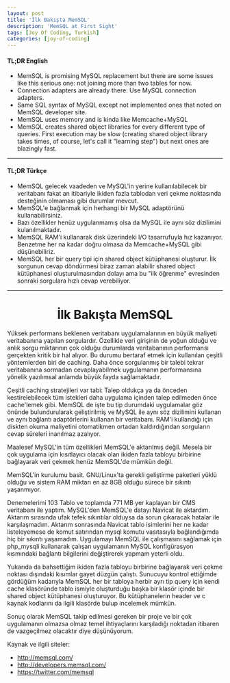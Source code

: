 ```yaml
---
layout: post
title: 'İlk Bakışta MemSQL'
description: 'MemSQL at First Sight'
tags: [Joy Of Coding, Turkish]
categories: [joy-of-coding]
---
```


#### TL;DR English

- MemSQL is promising MySQL replacement but there are some issues like this serious one: not joining more than two tables for now.
- Connection adapters are already there: Use MySQL connection adapters.
- Same SQL syntax of MySQL except not implemented ones that noted on MemSQL developer site.
- MemSQL uses memory and is kinda like Memcache+MySQL
- MemSQL creates shared object libraries for every different type of queries. First execution may be slow (creating shared object library takes times, of course, let's call it "learning step") but next ones are blazingly fast.

---
 
#### TL;DR Türkçe

- MemSQL gelecek vaadeden ve MySQL'in yerine kullanılabilecek bir veritabanı fakat an itibariyle ikiden fazla tablodan veri çekme noktasında desteğinin olmaması gibi durumlar mevcut.
- MemSQL'e bağlanmak için herhangi bir MySQL adaptörünü kullanabilirsiniz.
- Bazı özellikler henüz uygulanmamış olsa da MySQL ile aynı söz dizilimini kulanılmaktadır.
- MemSQL RAM'i kullanarak disk üzerindeki I/O tasarrufuyla hız kazanıyor. Benzetme her na kadar doğru olmasa da Memcache+MySQL gibi düşünebiliriz.
- MemSQL her bir query tipi için shared object kütüphanesi oluşturur. İlk sorgunun cevap döndürmesi biraz zaman alabilir shared object kütüphanesi oluşturulmasından dolayı ama bu "ilk öğrenme" evresinden sonraki sorgulara hızlı cevap verebiliyor.

---

# <center>İlk Bakışta MemSQL</center>

Yüksek performans beklenen veritabanı uygulamalarının en büyük maliyeti veritabanına yapılan sorgulardır. Özellikle veri girişinin de yoğun olduğu ve anlık sorgu miktarının çok olduğu durumlarda veritabanının performansı gerçekten kritik bir hal alıyor. Bu durumu bertaraf etmek için kullanılan çeşitli yöntemlerden biri de caching. Daha önce sorgulanmış bir talebi tekrar veritabanına sormadan cevaplayabilmek uygulamanın performansına yönelik yazılımsal anlamda büyük fayda sağlamaktadır. 

Çeşitli caching stratejileri var tabi: Talep oldukça ya da önceden kestirelebilecek tüm istekleri daha uygulama içinden talep edilmeden önce cache'lemek gibi. MemSQL de işte bu tip durumdaki uygulamalar göz önünde bulundurularak geliştirilmiş ve MySQL ile aynı söz dizilimini kullanan ve aynı bağlantı adaptörlerini kullanan bir veritabanı. RAM'i kullandığı için diskten okuma maliyetini otomatikmen ortadan kaldırdığından sorguların cevap süreleri inanılmaz azalıyor. 

Maalesef MySQL'in tüm özellikleri MemSQL'e aktarılmış değil. Mesela bir çok uygulama için kısıtlayıcı olacak olan ikiden fazla tabloyu birbirine bağlayarak veri çekmek henüz MemSQL'de mümkün değil. 

MemSQL'in kurulumu basit. GNU/Linux'ta gerekli geliştirme paketleri yüklü olduğu ve sistem RAM miktarı en az 8GB olduğu sürece bir sıkıntı yaşanmıyor. 

Denemelerimi 103 Tablo ve toplamda 771 MB yer kaplayan bir CMS veritabanı ile yaptım. MySQL'den MemSQL'e datayı Navicat ile aktardım. Aktarım sırasında ufak tefek sıkıntılar olduysa da sorun çıkaracak hatalar ile karşılaşmadım. Aktarım sonrasında Navicat tablo isimlerini her ne kadar listeleyemese de komut satırından mysql komutu vasıtasıyla bağlandığımda hiç bir sıkıntı yaşamadım. Uygulamayı MemSQL ile çalışmasını sağlamak için php\_mysqli kullanarak çalışan uygulamanın MySQL konfigürasyon kısmındaki bağlantı bilgilerini değiştirerek yapmam yeterli oldu. 

Yukarıda da bahsettiğim ikiden fazla tabloyu birbirine bağlayarak veri çekme noktası dışındaki kısımlar gayet düzgün çalıştı. Sunucuyu kontrol ettiğimde gördüğüm kadarıyla MemSQL her bir tabloya herbir ayrı tip query için kendi cache klasöründe tablo ismiyle oluşturduğu başka bir klasör içinde bir shared object kütüphanesi oluşturuyor. Bu kütüphanelerin header ve c kaynak kodlarını da ilgili klasörde bulup incelemek mümkün. 

Sonuç olarak MemSQL takip edilmesi gereken bir proje ve bir çok uygulamanın olmazsa olmaz temel ihtiyaçlarını karşıladığı noktadan itibaren de vazgeçilmez olacaktır diye düşünüyorum. 

Kaynak ve ilgili siteler: 
- <http://memsql.com/> 
- <http://developers.memsql.com/> 
- <https://twitter.com/memsql>